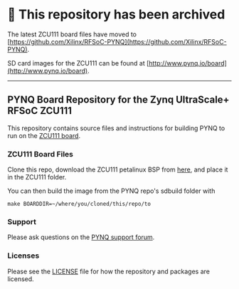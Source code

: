 # 🚫 This repository has been archived

The latest ZCU111 board files have moved to [https://github.com/Xilinx/RFSoC-PYNQ](https://github.com/Xilinx/RFSoC-PYNQ).

SD card images for the ZCU111 can be found at [http://www.pynq.io/board](http://www.pynq.io/board).

---------------

## PYNQ Board Repository for the Zynq UltraScale+ RFSoC ZCU111
This repository contains source files and instructions for building PYNQ to run on the 
[ZCU111 board](https://www.xilinx.com/products/boards-and-kits/zcu111.html).

### ZCU111 Board Files

Clone this repo, download the ZCU111 petalinux BSP from [here](https://www.xilinx.com/support/download/index.html/content/xilinx/en/downloadNav/embedded-design-tools.html), and place it in the ZCU111 folder.

You can then build the image from the PYNQ repo's sdbuild folder with
```
make BOARDDIR=~/where/you/cloned/this/repo/to
```

### Support

Please ask questions on the <a href="https://discuss.pynq.io" target="_blank">PYNQ support forum</a>.

### Licenses

Please see the [LICENSE](LICENSE) file for how the repository and packages are licensed.
